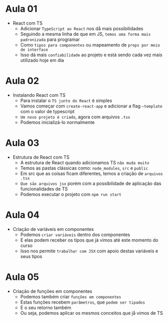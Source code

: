 # Aula 01

- React com TS
  - Adicionar `TypeScript ao React` nos då mais possibilidades
  - Seguindo a mesma linha de que em JS, `temos uma forma mais padronizada` para programar
  - Como `tipos para componentes` ou mapeamento de `props por meio de interface`
  - Isso dá mais `confiabilidade` ao projeto e está sendo cada vez mais utilizado hoje em dia

# Aula 02

- Instalando React com TS
  - Para instalar o `TS junto do React` é simples
  - Vamos começar com `create-react-app` e adicionar a flag `—template` com o valor de typescript
  - `Um novo projeto é criado`, agora com arquivos `.tsx`
  - Podemos inicializá-lo normalmente

# Aula 03

- Estrutura de React com TS
  - A estrutura de React quando adicionamos TS `não muda muito`
  - Temos as pastas clássicas como: `node_modules`, `src` e `public`
  - Em src que as coisas ficam diferentes, temos a criação de `arquivos .tsx`
  - `Que säo arquivos jsx` porém com a possibilidade de aplicação das funcionalidades de TS
  - Podemos executar o projeto com `npm run start`

# Aula 04

- Criação de variáveis em componentes
  - Podemos `criar variáveis` dentro dos componentes
  - E elas podem receber os tipos que já vimos até este momento do curso
  - Isso nos permite `trabalhar com JSX` com apoio destas variáveis e seus tipos

# Aula 05 

- Criação de funções em componentes
  - Podemos também criar `funções em componentes`
  - Estas funções recebem `parâmetros`, que `podem ser tipados`
  - E o seu retorno também
  - Ou seja, podemos aplicar os mesmos conceitos que jå vimos de TS
